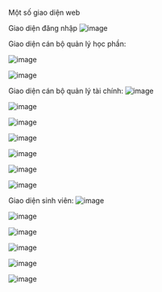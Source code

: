Một số giao diện web

Giao diện đăng nhập
![image](https://github.com/Dat5487/QuanLyHocPhi/assets/109160535/8c1ad2ad-5654-4b9c-9ad3-404b26b28761)



Giao diện cán bộ quản lý học phần:

![image](https://github.com/Dat5487/QuanLyHocPhi/assets/109160535/33d3717c-cccc-4601-90d8-1965834271cd)

![image](https://github.com/Dat5487/QuanLyHocPhi/assets/109160535/b1c16a58-7e0a-4918-90ee-7d81c2f661af)

Giao diện cán bộ quản lý tài chính:
![image](https://github.com/Dat5487/QuanLyHocPhi/assets/109160535/b8967b6b-54ea-45e7-8473-1ad24a92e633)

![image](https://github.com/Dat5487/QuanLyHocPhi/assets/109160535/bafa271c-73ff-4452-9cf6-24caef646933)

![image](https://github.com/Dat5487/QuanLyHocPhi/assets/109160535/bf32c0da-a791-4308-aa5f-0f9014fd4a60)

![image](https://github.com/Dat5487/QuanLyHocPhi/assets/109160535/eb52b2a2-89f8-4989-9c0e-342a3798c7fa)

![image](https://github.com/Dat5487/QuanLyHocPhi/assets/109160535/5a10911f-b6dd-4edd-aba9-efd8776fea5d)

![image](https://github.com/Dat5487/QuanLyHocPhi/assets/109160535/6e94c0c4-dbcc-4d7f-8dcb-5fb248e3d767)

![image](https://github.com/Dat5487/QuanLyHocPhi/assets/109160535/06159f85-59a4-4e68-ba4e-6f4023b99265)

Giao diện sinh viên:
![image](https://github.com/Dat5487/QuanLyHocPhi/assets/109160535/82a651b1-9cf3-431f-818a-25dd3260dc56)

![image](https://github.com/Dat5487/QuanLyHocPhi/assets/109160535/c4e58483-e686-4f51-8e02-7c30efdca476)

![image](https://github.com/Dat5487/QuanLyHocPhi/assets/109160535/0cb9097a-206a-4997-9b6d-5dba290707a3)

![image](https://github.com/Dat5487/QuanLyHocPhi/assets/109160535/521d3554-8557-4f8e-b6b1-ac6c7437e9f6)

![image](https://github.com/Dat5487/QuanLyHocPhi/assets/109160535/758982dc-a458-49c6-8774-0421120b147b)

![image](https://github.com/Dat5487/QuanLyHocPhi/assets/109160535/6d2920ff-99e9-44e3-9d99-727c3ff10fa9)
